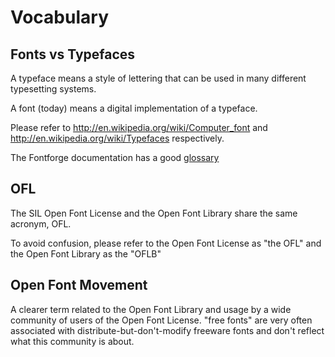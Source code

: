 <h1>Vocabulary</h1>

<h2> <span class="mw-headline"> Fonts vs Typefaces </span></h2>

<p>A typeface means a style of lettering that can be used in many different typesetting systems.</p>

<p>A font (today) means a digital implementation of a typeface.</p>

<p>Please refer to <a title="http://en.wikipedia.org/wiki/Computer_font" class="external free" href="http://en.wikipedia.org/wiki/Computer_font">http://en.wikipedia.org/wiki/Computer_font</a> and <a title="http://en.wikipedia.org/wiki/Typefaces" class="external free" href="http://en.wikipedia.org/wiki/Typefaces">http://en.wikipedia.org/wiki/Typefaces</a> respectively.</p>

<p>The Fontforge documentation has a good <a title="http://fontforge.sourceforge.net/GlossaryFS.html" class="external text" href="http://fontforge.sourceforge.net/GlossaryFS.html">glossary</a>
</p>

<h2> <span class="mw-headline"> OFL </span></h2>
<p>The SIL Open Font License and the Open Font Library share the same acronym, OFL.</p>

<p>To avoid confusion, please refer to the Open Font License as "the OFL" and the Open Font Library as the "OFLB"</p>

<h2><span class="mw-headline"> Open Font Movement </span></h2>
<p>A clearer term related to the Open Font Library and usage by a wide community of users of the Open Font License. 
"free fonts" are very often associated with distribute-but-don't-modify freeware fonts and don't reflect what this community is about.
</p>